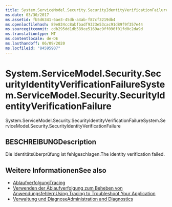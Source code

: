 ```yaml
---
title: System.ServiceModel.Security.SecurityIdentityVerificationFailure
ms.date: 03/30/2017
ms.assetid: fb5d6341-6ae3-45db-a4ab-f87cf3219db4
ms.openlocfilehash: 89e834cc8abfbadf9323e53cac91d89f9f357e44
ms.sourcegitcommit: cdb295dd1db589ce5169ac9ff096f01fd0c2da9d
ms.translationtype: MT
ms.contentlocale: de-DE
ms.lasthandoff: 06/09/2020
ms.locfileid: "84595907"
---
```

# <a name="systemservicemodelsecuritysecurityidentityverificationfailure"></a><span data-ttu-id="8cecc-102">System.ServiceModel.Security.SecurityIdentityVerificationFailure</span><span class="sxs-lookup"><span data-stu-id="8cecc-102">System.ServiceModel.Security.SecurityIdentityVerificationFailure</span></span>
<span data-ttu-id="8cecc-103">System.ServiceModel.Security.SecurityIdentityVerificationFailure</span><span class="sxs-lookup"><span data-stu-id="8cecc-103">System.ServiceModel.Security.SecurityIdentityVerificationFailure</span></span>  
  
## <a name="description"></a><span data-ttu-id="8cecc-104">BESCHREIBUNG</span><span class="sxs-lookup"><span data-stu-id="8cecc-104">Description</span></span>  
 <span data-ttu-id="8cecc-105">Die Identitätsüberprüfung ist fehlgeschlagen.</span><span class="sxs-lookup"><span data-stu-id="8cecc-105">The identity verification failed.</span></span>  
  
## <a name="see-also"></a><span data-ttu-id="8cecc-106">Weitere Informationen</span><span class="sxs-lookup"><span data-stu-id="8cecc-106">See also</span></span>

- [<span data-ttu-id="8cecc-107">Ablaufverfolgung</span><span class="sxs-lookup"><span data-stu-id="8cecc-107">Tracing</span></span>](index.md)
- [<span data-ttu-id="8cecc-108">Verwenden der Ablaufverfolgung zum Beheben von Anwendungsfehlern</span><span class="sxs-lookup"><span data-stu-id="8cecc-108">Using Tracing to Troubleshoot Your Application</span></span>](using-tracing-to-troubleshoot-your-application.md)
- [<span data-ttu-id="8cecc-109">Verwaltung und Diagnose</span><span class="sxs-lookup"><span data-stu-id="8cecc-109">Administration and Diagnostics</span></span>](../index.md)
